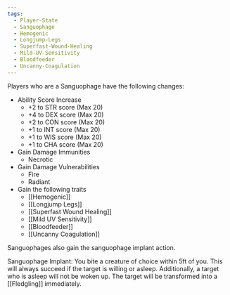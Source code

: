 ```yaml
---
tags:
  - Player-State
  - Sanguophage
  - Hemogenic
  - Longjump-Legs
  - Superfast-Wound-Healing
  - Mild-UV-Sensitivity
  - Bloodfeeder
  - Uncanny-Coagulation
---
```

Players who are a Sanguophage have the following changes:
* Ability Score Increase
	* +2 to STR score (Max 20)
	* +4 to DEX score (Max 20)
	* +2 to CON score (Max 20)
	* +1 to INT score (Max 20)
	* +1 to WIS score (Max 20)
	* +1 to CHA score (Max 20)
* Gain Damage Immunities
	* Necrotic
* Gain Damage Vulnerabilities
	* Fire
	* Radiant
* Gain the following traits
	* [[Hemogenic]]
	* [[Longjump Legs]]
	* [[Superfast Wound Healing]]
	* [[Mild UV Sensitivity]]
	* [[Bloodfeeder]]
	* [[Uncanny Coagulation]]

Sanguophages also gain the sanguophage implant action.

Sanguophage Implant:
You bite a creature of choice within 5ft of you. This will always succeed if the target is willing or asleep. Additionally, a target who is asleep will not be woken up. The target will be transformed into a [[Fledgling]] immediately.